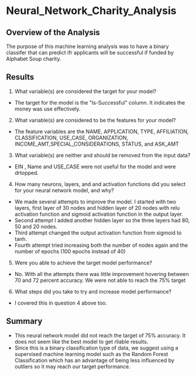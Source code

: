 # Neural_Network_Charity_Analysis

## Overview of the Analysis
The purpose of this machine learning analysis was to have a binary classifer that can predict ifr applicants will be successful if funded by Alphabet Soup charity.

## Results
1. What variable(s) are considered the target for your model?
- The target for the model is the "Is-Successful" column. It indicates the money was use effectively.

2. What variable(s) are considered to be the features for your model?
- The feature variables are the NAME, APPLICATION, TYPE, AFFILIATION, CLASSIFICATION, USE_CASE, ORGANIZATION, INCOME_AMT,SPECIAL_CONSIDERATIONS, STATUS, and ASK_AMT

3. What variable(s) are neither and should be removed from the input data? 
- EIN , Name and USE_CASE were not useful for the model and were drtopped.

4. How many neurons, layers, and and activation functions did you select for your neural network model, and why?
- We made several attempts to improve the model. I started with two layers, first layer of 30 nodes and hidden layer of 20 nodes with relu activation function and sigmoid activation function in the output layer.
- Second attempt I added another hidden layer so the three layers had 80, 50 and 20 nodes.
- Third attempt changed the output activation function from sigmoid to tanh.
- Fourth attempt tried increasing both the number of nodes again and the number of epochs (100 epochs instead of 40)

5. Were you able to achieve the target model performance?
- No. With all the attempts there was little improvement hovering between 70 and 72 percent accuracy.  We were not able to reach the 75% target

6. What steps did you take to try and increase model performance?
- I covered this in question 4 above too.

## Summary

- This neural network model did not reach the target of 75% accuracy. It does not seem like the best model to get rliable results.
- Since this is a binary classification type of data, we suggest using a supervised machine learning model such as the Random Forest Classification which has an advantage of being less influenced by outliers so it may reach our target performance.
